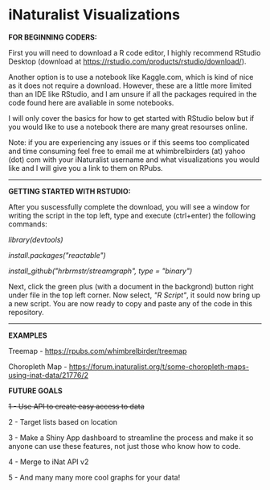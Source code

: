 # iNaturalist Visualizations

**FOR BEGINNING CODERS:**

First you will need to download a R code editor, I highly recommend RStudio Desktop (download at https://rstudio.com/products/rstudio/download/). 

Another option is to use a notebook like Kaggle.com, which is kind of nice as it does not require a download. However, these are a little more limited than an IDE like RStudio, and I am unsure if all the packages required in the code found here are avaliable in some notebooks.

I will only cover the basics for how to get started with RStudio below but if you would like to use a notebook there are many great resourses online.

Note: if you are experiencing any issues or if this seems too complicated and time consuming feel free to email me at whimbrelbirders (at) yahoo (dot) com with your iNaturalist username and what visualizations you would like and I will give you a link to them on RPubs.

------------

**GETTING STARTED WITH RSTUDIO:**

After you suscessfully complete the download, you will see a window for writing the script in the top left, type and execute (ctrl+enter) the following commands:

*library(devtools)*

*install.packages("reactable")*

*install_github("hrbrmstr/streamgraph", type = "binary")*

Next, click the green plus (with a document in the backgrond) button right under file in the top left corner. 
Now select, *"R Script"*, it sould now bring up a new script. You are now ready to copy and paste any of the code in this repository.

------------

**EXAMPLES**

Treemap - https://rpubs.com/whimbrelbirder/treemap

Choropleth Map - https://forum.inaturalist.org/t/some-choropleth-maps-using-inat-data/21776/2

**FUTURE GOALS**

<strike>1 - Use API to create easy access to data</strike>

2 - Target lists based on location

3 - Make a Shiny App dashboard to streamline the process and make it so anyone can use these features, not just those who know how to code.

4 - Merge to iNat API v2

5 - And many many more cool graphs for your data!
